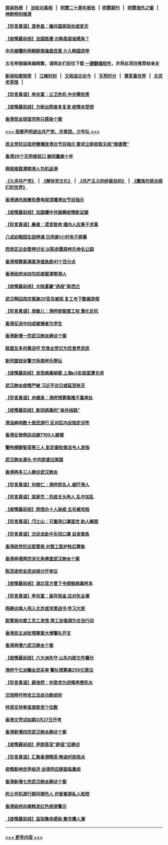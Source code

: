 #### [禁闻热榜](热点新闻.md?=0)  &nbsp;&nbsp;|&nbsp;&nbsp; [法轮功真相](https://github.com/gfw-breaker/truth/blob/master/README.md?=0) &nbsp;&nbsp;|&nbsp;&nbsp; [明慧二十周年报告](https://github.com/gfw-breaker/mh-reports/blob/master/README.md?=0) &nbsp;&nbsp;|&nbsp;&nbsp;[明慧期刊](https://github.com/gfw-breaker/mh-qikan) &nbsp;&nbsp;|&nbsp;&nbsp; [明慧海外之窗](https://github.com/gfw-breaker/mh-news/blob/master/README.md?=0) &nbsp;&nbsp;|&nbsp;&nbsp; [神韵特别报道](https://github.com/gfw-breaker/mh-news/blob/master/shenyun.md?=0)
#### [【珍言真语】袁弥昌：媚共国家政权或变天](../pages/nsc415/n11923199.md?t=03081932) 
#### [【疫情最前线】法国医援 北韩高层谁感染？](../pages/nsc415/n11920850.md?t=03081932) 
#### [中共被曝利用朝鲜族操盘民意 介入韩国选举](../pages/nsc415/n11921006.md?t=03081932) 
#### 五毛举报越来越频繁，请网友们前往下载 [一键翻墙软件](https://github.com/gfw-breaker/ssr-accounts)，并将此项目推荐给亲友
#### [新闻拍案惊奇](https://github.com/gfw-breaker/banned-news/blob/master/pages/link4.md) &nbsp;&nbsp;|&nbsp;&nbsp; [江峰时刻](https://github.com/gfw-breaker/banned-news/blob/master/pages/link4.md) &nbsp;&nbsp;|&nbsp;&nbsp; [文昭谈古论今](https://github.com/gfw-breaker/banned-news/blob/master/pages/link4.md) &nbsp;&nbsp;|&nbsp;&nbsp; [天亮时分](https://github.com/gfw-breaker/banned-news/blob/master/pages/link4.md) &nbsp;&nbsp;|&nbsp;&nbsp; [萧茗看世界](https://github.com/gfw-breaker/banned-news/blob/master/pages/link4.md) &nbsp;&nbsp;|&nbsp;&nbsp; [北京老茶馆](https://github.com/gfw-breaker/banned-news/blob/master/pages/link4.md) &nbsp;&nbsp;|&nbsp;&nbsp; 
#### [【珍言真语】李兆富：公卫危机 中共需担责](../pages/nsc415/n11920422.md?t=03081932) 
#### [【疫情最前线】方舱出院者多复发 疫情未受控](../pages/nsc415/n11918637.md?t=03081932) 
#### [香港现全球首宗狗只感染个案](../pages/nsc415/n11918710.md?t=03081932) 
#### [>>> 我要声明退出共产党、共青团、少年队 <<<](https://github.com/begood0513/goodnews/blob/master/quit/letter.md) 
#### [民主党抗议政府撤播放港台节目指示 要求立即收取无线“频谱费”](../pages/nsc415/n11918681.md?t=03081932) 
#### [香港29个天桥接驳口 被闲置逾十年](../pages/nsc415/n11918654.md?t=03081932) 
#### [两班接载滞鄂港人包机返港](../pages/nsc415/n11915855.md?t=03081932) 
#### [《九评共产党》](https://github.com/begood0513/9ping.md/blob/master/README.md) &nbsp;|&nbsp; [《解体党文化》](../../../../jtdwh.md/blob/master/README.md)  &nbsp;|&nbsp; [《共产主义的终极目的》](../../../../gczydzjmd.md/blob/master/README.md) &nbsp;|&nbsp; [《魔鬼在统治我们的世界》](../../../../mgztzwmdsj.md/blob/master/README.md) 
#### [香港通讯局撤免费电视须播港台节目指示](../pages/nsc415/n11915831.md?t=03081932) 
#### [【疫情最前线】加国爆中共隐瞒疫情新证据](../pages/nsc415/n11915482.md?t=03081932) 
#### [【珍言真语】桑普：谎言致命 墙内人应勇于求真](../pages/nsc415/n11915169.md?t=03081932) 
#### [八成幼稚园生因停课 日用逾1小时电子屏幕](../pages/nsc415/n11913263.md?t=03081932) 
#### [西贡区议会暂停讨论 以陈彦霖周梓乐命名公园](../pages/nsc415/n11913248.md?t=03081932) 
#### [香港预算案满意净值急跌41个百分点](../pages/nsc415/n11913236.md?t=03081932) 
#### [香港政府派四包机接载滞鄂港人](../pages/nsc415/n11913211.md?t=03081932) 
#### [【疫情最前线】大陆富豪“逃疫”新西兰](../pages/nsc415/n11913160.md?t=03081932) 
#### [武汉释囚闯京案逾20官员被惩 复工令下数据造假](../pages/nsc415/n11912743.md?t=03081932) 
#### [【珍言真语】吴敏儿：港府欲毁罢工权 激化反抗](../pages/nsc415/n11912457.md?t=03081932) 
#### [香港反送中四成被捕者为学生](../pages/nsc415/n11910730.md?t=03081932) 
#### [香港新增一宗武汉肺炎确诊个案](../pages/nsc415/n11910724.md?t=03081932) 
#### [联盟及多间黄店吁 饮食业登记为饮食界选民](../pages/nsc415/n11910718.md?t=03081932) 
#### [新同盟投诉警方拆周梓乐祭坛](../pages/nsc415/n11910707.md?t=03081932) 
#### [【疫情最前线】发现病毒秘密 上海p3实验室遭关闭](../pages/nsc415/n11910640.md?t=03081932) 
#### [武汉肺炎疫情严峻 习近平访日或延至秋天](../pages/nsc415/n11910570.md?t=03081932) 
#### [【珍言真语】佘继泉：港府预算案搔不着痒处](../pages/nsc415/n11910011.md?t=03081932) 
#### [【疫情最前线】新冠病毒的“亲共线路”](../pages/nsc415/n11907734.md?t=03081932) 
#### [港油麻地数十居民游行 反对区内设指定诊所](../pages/nsc415/n11907900.md?t=03081932) 
#### [香港反修例运动逾7100人被捕](../pages/nsc415/n11907922.md?t=03081932) 
#### [警拘捕黎智英等三人 彭定康批做法令人发指](../pages/nsc415/n11907905.md?t=03081932) 
#### [武汉肺炎源头 中共欲诿过美国](../pages/nsc415/n11907665.md?t=03081932) 
#### [香港再多三人确诊武汉肺炎](../pages/nsc415/n11907846.md?t=03081932) 
#### [【珍言真语】何俊仁：港府抓名人 威吓港人](../pages/nsc415/n11907561.md?t=03081932) 
#### [【珍言真语】梁家杰：抗疫关头拘人 乱中加乱](../pages/nsc415/n11907444.md?t=03081932) 
#### [【疫情最前线】网信办十人染疫 五毛被攻陷](../pages/nsc415/n11903757.md?t=03081932) 
#### [【珍言真语】邝士山：可重用口罩面世 助人解困](../pages/nsc415/n11903875.md?t=03081932) 
#### [【珍言真语】沈运龙赴中东找口罩 自发救急](../pages/nsc415/n11903291.md?t=03081932) 
#### [香港政党抗议医管局 对罢工医护秋后算账](../pages/nsc415/n11901746.md?t=03081932) 
#### [香港再增两宗涉北角佛堂武汉肺炎个案](../pages/nsc415/n11901737.md?t=03081932) 
#### [陈茂波拒全民派钱分开审议](../pages/nsc415/n11901672.md?t=03081932) 
#### [【疫情最前线】湖北官方曾下令销毁病毒样本](../pages/nsc415/n11901518.md?t=03081932) 
#### [【珍言真语】李兆富：留存现金 应对失业潮](../pages/nsc415/n11901448.md?t=03081932) 
#### [两确诊病人闯入北京或涉栗战书 传习大怒](../pages/nsc415/n11901180.md?t=03081932) 
#### [医管局向罢工员工发信 港工会强调为合法行动](../pages/nsc415/n11898870.md?t=03081932) 
#### [香港民主派批预算案大增警队开支](../pages/nsc415/n11898813.md?t=03081932) 
#### [香港再增六武汉肺炎个案](../pages/nsc415/n11898843.md?t=03081932) 
#### [【疫情最前线】六大洲失守 山东内部文件曝光](../pages/nsc415/n11898455.md?t=03081932) 
#### [港府千亿派糖全民买单 警队预算逾250亿惹议](../pages/nsc415/n11898608.md?t=03081932) 
#### [【珍言真语】薛浩然：何君尧为选情再搅死水](../pages/nsc415/n11898269.md?t=03081932) 
#### [沈旭晖吁抢攻立法会功能组别](../pages/nsc415/n11896084.md?t=03081932) 
#### [林郑支持率首度跌至个位数](../pages/nsc415/n11896058.md?t=03081932) 
#### [香港文凭试如期3月27日开考](../pages/nsc415/n11896055.md?t=03081932) 
#### [香港新增四宗武汉肺炎确诊个案](../pages/nsc415/n11896040.md?t=03081932) 
#### [【疫情最前线】伊朗高官“辟谣”后确诊](../pages/nsc415/n11895902.md?t=03081932) 
#### [【珍言真语】汇聚香港精英 畅谈时政观点](../pages/nsc415/n11895733.md?t=03081932) 
#### [疫情影响世界经济 全球供应链面临重组](../pages/nsc415/n11895634.md?t=03081932) 
#### [香港新增七宗武汉肺炎确诊个案](../pages/nsc415/n11893498.md?t=03081932) 
#### [的士司机游行期间撞伤人 许智峯提私人检控](../pages/nsc415/n11893483.md?t=03081932) 
#### [香港政府向南韩发红色旅游警示](../pages/nsc415/n11893398.md?t=03081932) 
#### [【疫情最前线】监狱集体感染 集市爆人潮](../pages/nsc415/n11893181.md?t=03081932) 

----
#### [ >>> 更早内容 <<< ](../indexes/nsc415-earlier.md)
